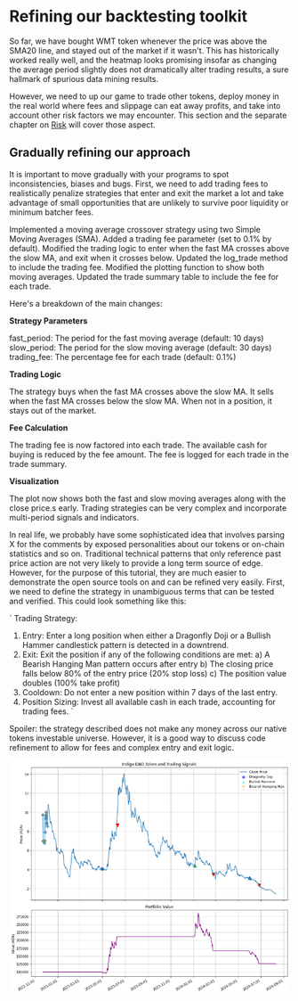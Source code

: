 # Refining our backtesting toolkit

So far, we have bought WMT token whenever the price was above the SMA20 line, and stayed out of the market if it wasn't. This has historically worked really well, and the heatmap looks promising insofar as changing the average period slightly does not dramatically alter trading results, a sure hallmark of spurious data mining results.

However, we need to up our game to trade other tokens, deploy money in the real world where fees and slippage can eat away profits, and take into account other risk factors we may encounter. This section and the separate chapter on [Risk](https://github.com/Sapient-Predictive-Analytics/dataportal/blob/main/risk/risk.md) will cover those aspect.

## Gradually refining our approach
It is important to move gradually with your programs to spot inconsistencies, biases and bugs. First, we need to add trading fees to realistically penalize strategies that enter and exit the market a lot and take advantage of small opportunities that are unlikely to survive poor liquidity or minimum batcher fees.

Implemented a moving average crossover strategy using two Simple Moving Averages (SMA).
Added a trading fee parameter (set to 0.1% by default).
Modified the trading logic to enter when the fast MA crosses above the slow MA, and exit when it crosses below.
Updated the log_trade method to include the trading fee.
Modified the plotting function to show both moving averages.
Updated the trade summary table to include the fee for each trade.

Here's a breakdown of the main changes:

**Strategy Parameters**

fast_period: The period for the fast moving average (default: 10 days)
slow_period: The period for the slow moving average (default: 30 days)
trading_fee: The percentage fee for each trade (default: 0.1%)

**Trading Logic**

The strategy buys when the fast MA crosses above the slow MA.
It sells when the fast MA crosses below the slow MA.
When not in a position, it stays out of the market.

**Fee Calculation**

The trading fee is now factored into each trade.
The available cash for buying is reduced by the fee amount.
The fee is logged for each trade in the trade summary.

**Visualization**

The plot now shows both the fast and slow moving averages along with the close price.s early. Trading strategies can be very complex and incorporate multi-period signals and indicators.

In real life, we probably have some sophisticated idea that involves parsing X for the comments by exposed personalities about our tokens or on-chain statistics and so on. Traditional technical patterns that only reference past price action are not very likely to provide a long term source of edge. However, for the purpose of this tutorial, they are much easier to demonstrate the open source tools on and can be refined very easily. First, we need to define the strategy in unambiguous terms that can be tested and verified. This could look something like this:

`
Trading Strategy:
1. Entry: Enter a long position when either a Dragonfly Doji or a Bullish Hammer candlestick pattern is detected in a downtrend.
2. Exit: Exit the position if any of the following conditions are met:
   a) A Bearish Hanging Man pattern occurs after entry
   b) The closing price falls below 80% of the entry price (20% stop loss)
   c) The position value doubles (100% take profit)
3. Cooldown: Do not enter a new position within 7 days of the last entry.
4. Position Sizing: Invest all available cash in each trade, accounting for trading fees.
`

Spoiler: the strategy described does not make any money across our native tokens investable universe. However, it is a good way to discuss code refinement to allow for fees and complex entry and exit logic.

![Dragonfly](https://github.com/Sapient-Predictive-Analytics/dataportal/blob/main/backtesting/DragonflyCandles.png)

